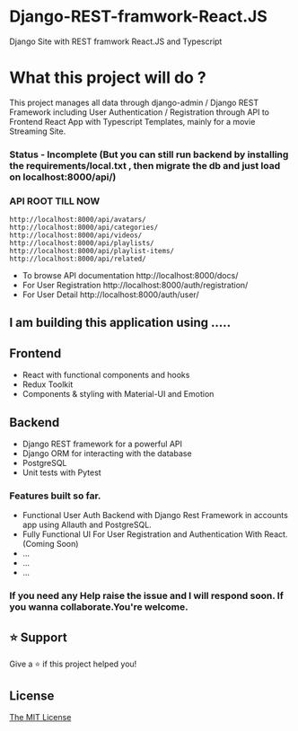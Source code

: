 # Django-REST-framwork-React.JS

Django Site with REST framwork React.JS and Typescript

# What this project will do ?

This project manages all data through django-admin / Django REST Framework including User Authentication / Registration through API to Frontend React App with Typescript Templates, mainly for
a movie Streaming Site.

### Status - Incomplete (But you can still run backend by installing the requirements/local.txt , then migrate the db and just load on localhost:8000/api/)

### API ROOT TILL NOW

    http://localhost:8000/api/avatars/
    http://localhost:8000/api/categories/
    http://localhost:8000/api/videos/
    http://localhost:8000/api/playlists/
    http://localhost:8000/api/playlist-items/
    http://localhost:8000/api/related/

- To browse API documentation
  http://localhost:8000/docs/
- For User Registration
  http://localhost:8000/auth/registration/
- For User Detail
  http://localhost:8000/auth/user/

## I am building this application using .....

## Frontend

- React with functional components and hooks
- Redux Toolkit
- Components & styling with Material-UI and Emotion

## Backend

- Django REST framework for a powerful API
- Django ORM for interacting with the database
- PostgreSQL
- Unit tests with Pytest

### Features built so far.

- Functional User Auth Backend with Django Rest Framework in accounts app using Allauth and PostgreSQL.
- Fully Functional UI For User Registration and Authentication With React.(Coming Soon)
- ...
- ...
- ...

### If you need any Help raise the issue and I will respond soon. If you wanna collaborate.You're welcome.

## ⭐️ Support

Give a ⭐️ if this project helped you!

## License

[The MIT License](LICENSE)
